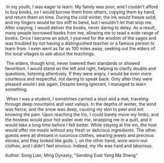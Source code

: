 ​	

​	In my youth, I was eager to learn. My family was poor, and I couldn't afford to buy books, so I would borrow them from others, copying them by hand, and return them on time. During the cold winter, the ink would freeze solid, and my fingers would be too stiff to bend, but I wouldn't let that stop me. After copying, I would deliver the books, never daring to delay. As a result, many people borrowed books from me, allowing me to read a wide range of books. Once I became an adult, I yearned for the wisdom of the sages and was troubled by not having a distinguished teacher or a famous person to learn from. I even went as far as 100 miles away, seeking out the elders of the local villages to ask about the teachings.

​	The elders, though kind, never lowered their standards or showed favoritism. I would stand on the left and right, helping to clarify doubts and questions, listening attentively. If they were angry, I would be even more courteous and respectful, not daring to speak back. Only after they were pleased would I ask again. Despite being ignorant, I managed to learn something.

​	When I was a student, I sometimes carried a stool and a mat, traveling through deep mountains and vast valleys. In the depths of winter, the wind was fierce, and the snow was deep, causing my skin to peel and not knowing the pain. Upon reaching the inn, I could barely move my limbs, and the hostess would pour hot water over me, wrapping me in a quilt, and it would take a long time before I felt better. While staying at the inn, the host would offer me meals without any fresh or delicious ingredients. The other guests were all dressed in luxurious clothes, wearing jewels and precious stones, and they looked like gods. I, on the other hand, wore worn-out clothes, and I didn't feel envious. Indeed, my life was hard and laborious.

Author: Song Lian, Ming Dynasty, "Sending East Yang Ma Sheng"